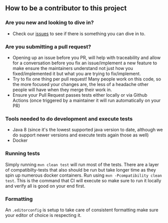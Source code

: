 ## How to be a contributor to this project

### Are you new and looking to dive in?
* Check our [issues](https://github.com/kagkarlsson/db-scheduler/issues) to see if there is something you can dive in to.

### Are you submitting a pull request?

* Opening up an issue before you PR, will help with traceability and allow for a conversation before you fix an issue/implement
  a new feature to make ensure the maintainers understand not just how you fixed/implemented it but what you are trying
  to fix/implement.
* Try to fix one thing per pull request! Many people work on this code, so the more focused your changes are, the less
  of a headache other people will have when they merge their work in.
* Ensure your Pull Request passes tests either locally or via Github Actions (once triggered by a maintainer it will run automatically on your PR)

### Tools needed to do development and execute tests
* Java 8 (since it's the lowest supported java version to date, although we do support newer versions and execute tests again those as well)
* Docker

### Running tests
Simply running `mvn clean test` will run most of the tests. There are a layer of compatibilty-tests that also should be run
but take longer time as they spin up numerous docker containers. Run using `mvn -Pcompatibility clean test`.
This is the command that CI will execute so make sure to run it locally and verify all is good on your end first.

### Formatting
An `.editorconfig` is setup to take care of consistent formatting make sure your editor of choice is respecting it.
